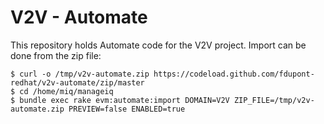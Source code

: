 # V2V - Automate

This repository holds Automate code for the V2V project.
Import can be done from the zip file:

```
$ curl -o /tmp/v2v-automate.zip https://codeload.github.com/fdupont-redhat/v2v-automate/zip/master
$ cd /home/miq/manageiq
$ bundle exec rake evm:automate:import DOMAIN=V2V ZIP_FILE=/tmp/v2v-automate.zip PREVIEW=false ENABLED=true
```
